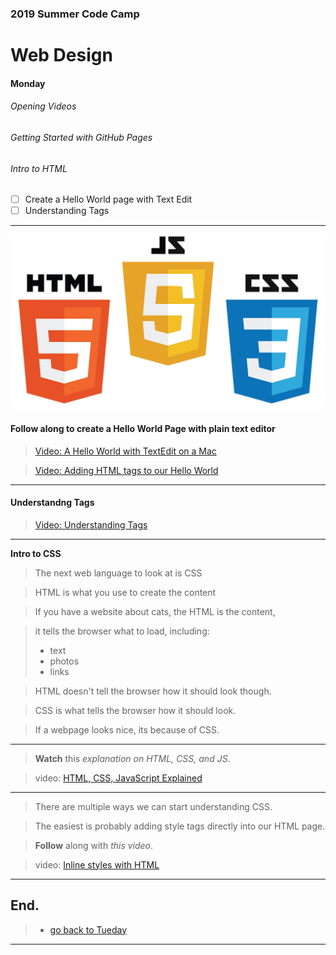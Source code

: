 ### 2019 Summer Code Camp
# Web Design

#### Monday

###### Opening Videos

###### Getting Started with GitHub Pages

###### Intro to HTML

- [ ] Create a Hello World page with Text Edit
- [ ] Understanding Tags

***

![Image of HTML JS and CSS logos](../web-langs.jpeg)

#### Follow along to create a Hello World Page with plain text editor

> [Video: A Hello World with TextEdit on a Mac](https://www.youtube.com/watch?v=M86sqTkw1Ek)

> [Video: Adding HTML tags to our Hello World](https://www.youtube.com/watch?v=QjkobGJjFSE)

***

#### Understandng Tags

> [Video: Understanding Tags](https://www.youtube.com/watch?v=208a6ZLpEgw)

***

**Intro to CSS** 

> The next web language to look at is CSS

> HTML is what you use to create the content

> If you have a website about cats, the HTML is the content, 

> it tells the browser what to load, including:
> - text
> - photos
> - links

> HTML doesn't tell the browser how it should look though.

> CSS is what tells the browser how it should look.

> If a webpage looks nice, its because of CSS.

***

> **Watch** this *explanation on HTML, CSS, and JS*.

> video: [HTML, CSS, JavaScript Explained](https://www.youtube.com/watch?v=gT0Lh1eYk78)

***

> There are multiple ways we can start understanding CSS.

> The easiest is probably adding style tags directly into our HTML page.

> **Follow** along with *this video*.

> video: [Inline styles with HTML](https://www.youtube.com/watch?v=dFgpxpTf7lw)

***

## End.

> - [go back to Tueday](tuesday.md)

***
